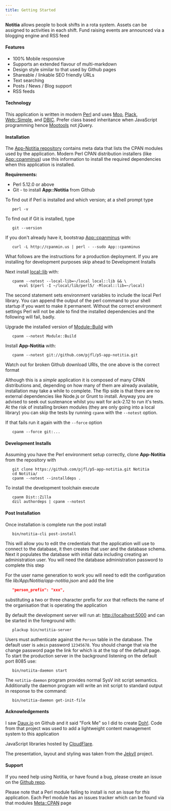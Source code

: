 ```yaml
---
title: Getting Started
---
```


**Notitia** allows people to book shifts in a rota system. Assets
can be assigned to activities in each shift. Fund raising events
are announced via a blogging engine and RSS feed

#### Features

* 100% Mobile responsive
* Supports an extended flavour of multi-markdown
* Design style similar to that used by Github pages
* Shareable / linkable SEO friendly URLs
* Text searching
* Posts / News / Blog support
* RSS feeds

#### Technology

This application is written in modern [Perl](http://www.perl.org) and
uses [Moo](https://metacpan.org/module/Moo),
[Plack](https://metacpan.org/module/Plack),
[Web::Simple](https://metacpan.org/module/Web::Simple), and
[DBIC](https://metacpan.org/module/DBIx::Class). Prefer
class based inheritance when JavaScript programming hence
[Mootools](http://mootools.net/) not jQuery.

#### Installation

The [App-Notitia repository](http://github.com/pjfl/p5-app-notitia)
contains meta data that lists the CPAN modules used by the
application. Modern Perl CPAN distribution installers (like
[App::cpanminus](https://metacpan.org/module/App::cpanminus))
use this information to install the required dependencies when this
application is installed.

**Requirements:**

* Perl 5.12.0 or above
* Git - to install **App::Notitia** from Github

To find out if Perl is installed and which version; at a shell prompt type

```shell
   perl -v
```
To find out if Git is installed, type

```shell
   git --version
```

If you don't already have it, bootstrap
[App::cpanminus](https://metacpan.org/module/App::cpanminus) with:

```shell
   curl -L http://cpanmin.us | perl - --sudo App::cpanminus
```

What follows are the instructions for a production deployment. If you are
installing for development purposes skip ahead to Development Installs

Next install [local::lib](https://metacpan.org/module/local::lib) with:

```shell
   cpanm --notest --local-lib=~/local local::lib && \
      eval $(perl -I ~/local/lib/perl5/ -Mlocal::lib=~/local)
```

The second statement sets environment variables to include the local
Perl library. You can append the output of the perl command to your
shell startup if you want to make it permanent. Without the correct
environment settings Perl will not be able to find the installed
dependencies and the following will fail, badly.

Upgrade the installed version of
[Module::Build](https://metacpan.org/module/Module::Build) with

```shell
   cpanm --notest Module::Build
```

Install **App-Notitia** with:

```shell
   cpanm --notest git://github.com/pjfl/p5-app-notitia.git
```

Watch out for broken Github download URIs, the one above is the
correct format

Although this is a *simple* application it is composed of many CPAN
distributions and, depending on how many of them are already
available, installation may take a while to complete. The flip side is
that there are no external dependencies like Node.js or Grunt to
install. Anyway you are advised to seek out sustenance whilst you
wait for ack-2.12 to run it's tests.  At the risk of installing broken
modules (they are only going into a local library) you can skip the
tests by running `cpanm` with the `--notest` option.

If that fails run it again with the `--force` option

```shell
   cpanm --force git:...
```

#### Development Installs

Assuming you have the Perl environment setup correctly, clone
**App-Notitia** from the repository with

```shell
   git clone https://github.com/pjfl/p5-app-notitia.git Notitia
   cd Notitia/
   cpanm --notest --installdeps .
```

To install the development toolchain execute

```shell
   cpanm Dist::Zilla
   dzil authordeps | cpanm --notest
```

#### Post Installation

Once installation is complete run the post install

```shell
   bin/notitia-cli post-install
```

This will allow you to edit the credentials that the application will
use to connect to the database, it then creates that user and the
database schema. Next it populates the database with initial data
including creating an administration user. You will need the database
administration password to complete this step

For the user name generation to work you will need to edit the configuration
file *lib/App/Notitia/app-notitia.json* and add the line

```json
   "person_prefix": "xxx",
```

substituting a two or three character prefix for *xxx* that reflects the
name of the organisation that is operating the application

By default the development server will run at:
[http://localhost:5000](http://localhost:5000) and can be started in
the foreground with:

```shell
   plackup bin/notitia-server
```

Users must authenticate against the `Person` table in the database.
The default user is `admin` password `12345678`. You should
change that via the change password page the link for which is at
the top of the default page. To start the production server in the
background listening on the default port 8085 use:

```shell
   bin/notiita-daemon start
```

The `notitia-daemon` program provides normal SysV init script
semantics. Additionally the daemon program will write an init script to
standard output in response to the command:

```shell
   bin/notitia-daemon get-init-file
```
#### Acknowledgements

I saw [Daux.io](https://github.com/justinwalsh/daux.io) on Github and
it said "Fork Me" so I did to create
[Doh!](https://github.com/pjfl/p5-app-doh). Code from that project
was used to add a lightweight content management system to
this application

JavaScript libraries hosted by [CloudFlare](https://www.cloudflare.com/).

The presentation, layout and styling was taken from the
[Jekyll](https://jekyllrb.com/) project.

#### Support

If you need help using Notitia, or have found a bug, please create an
issue on the <a href="https://github.com/pjfl/p5-app-notitia/issues"
target="_blank">Github repo</a>.

Please note that a Perl module failing to install is not an issue for
*this* application. Each Perl module has an issues tracker which can
be found via that modules [Meta::CPAN](https://metacpan.org) page
